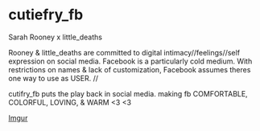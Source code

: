 # cutiefry_fb
Sarah Rooney x little_deaths

Rooney & little_deaths are committed to digital intimacy//feelings//self expression on social media. Facebook is a particularly cold medium. With restrictions on names & lack of customization, Facebook assumes theres one way to use as USER. //

cutifry_fb puts the play back in social media. making fb COMFORTABLE, COLORFUL, LOVING, & WARM <3 <3

[Imgur](http://i.imgur.com/p8Kwpep.png?1)

